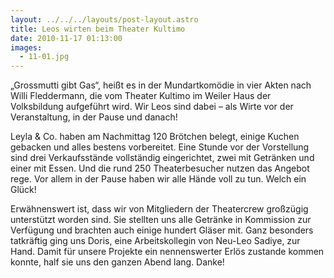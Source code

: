```yaml
---
layout: ../../../layouts/post-layout.astro
title: Leos wirten beim Theater Kultimo
date: 2010-11-17 01:13:00
images:
  - 11-01.jpg
---
```


„Grossmutti gibt Gas“, heißt es in der Mundartkomödie in vier Akten nach Willi Fleddermann, die vom Theater Kultimo im Weiler Haus der Volksbildung aufgeführt wird. Wir Leos sind dabei – als Wirte vor der Veranstaltung, in der Pause und danach!

Leyla & Co. haben am Nachmittag 120 Brötchen belegt, einige Kuchen gebacken und alles bestens vorbereitet. Eine Stunde vor der Vorstellung sind drei Verkaufsstände vollständig eingerichtet, zwei mit Getränken und einer mit Essen. Und die rund 250 Theaterbesucher nutzen das Angebot rege. Vor allem in der Pause haben wir alle Hände voll zu tun. Welch ein Glück!

Erwähnenswert ist, dass wir von Mitgliedern der Theatercrew großzügig unterstützt worden sind. Sie stellten uns alle Getränke in Kommission zur Verfügung und brachten auch einige hundert Gläser mit. Ganz besonders tatkräftig ging uns Doris, eine Arbeitskollegin von Neu-Leo Sadiye, zur Hand. Damit für unsere Projekte ein nennenswerter Erlös zustande kommen konnte, half sie uns den ganzen Abend lang. Danke!
